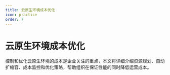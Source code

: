 ```yaml
---
title: 云原生环境成本优化
icon: practice
order: 7
---
```


# 云原生环境成本优化

控制和优化云原生环境的成本是企业关注的重点，本文将详细介绍资源规划、自动扩缩容、成本监控和优化策略，帮助组织在保证性能的同时降低运营成本。
